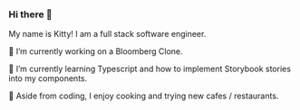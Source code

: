 ### Hi there 👋


My name is Kitty! I am a full stack software engineer.

:round_pushpin: I’m currently working on a Bloomberg Clone.

:pencil: I’m currently learning Typescript and how to implement Storybook stories into my components.

:hamburger: Aside from coding, I enjoy cooking and trying new cafes / restaurants.
